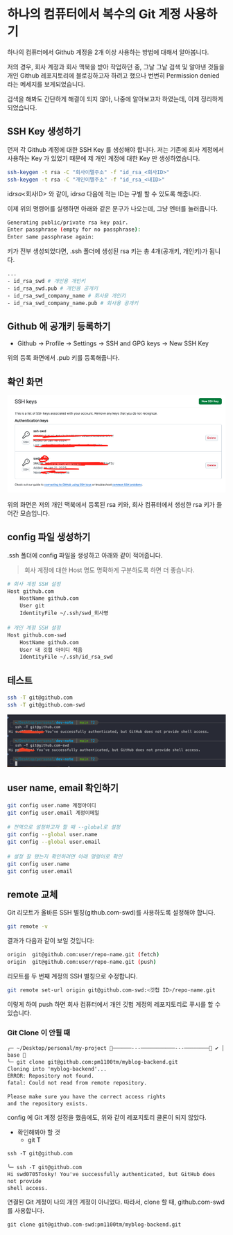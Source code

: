 # 하나의 컴퓨터에서 복수의 Git 계정 사용하기

하나의 컴퓨터에서 Github 계정을 2개 이상 사용하는 방법에 대해서 알아봅니다.

저의 경우, 회사 계정과 회사 맥북을 받아 작업하던 중, 그날 그날 검색 및 알아낸 것들을 개인 Github
레포지토리에 블로깅하고자 하려고 했으나 번번히 Permission denied 라는 메세지를 보게되었습니다.

검색을 해봐도 간단하게 해결이 되지 않아, 나중에 알아보고자 하였는데, 이제 정리하게 되었습니다.

## SSH Key 생성하기

먼저 각 Github 계정에 대한 SSH Key 를 생성해야 합니다. 저는 기존에 회사 계정에서 사용하는
Key 가 있었기 때문에 제 개인 계정에 대한 Key 만 생성하였습니다.

```bash
ssh-keygen -t rsa -C "회사이멜주소" -f "id_rsa_<회사ID>"
ssh-keygen -t rsa -C "개인이멜주소" -f "id_rsa_<내ID>"
```

id*rsa*<회사ID> 와 같이, id*rsa* 다음에 적는 ID는 구별 할 수 있도록 해줍니다.

이제 위의 명령어를 실행하면 아래와 같은 문구가 나오는데, 그냥 엔터를 눌러줍니다.

```bash
Generating public/private rsa key pair.
Enter passphrase (empty for no passphrase):
Enter same passphrase again:
```

키가 전부 생성되었다면, .ssh 폴더에 생성된 rsa 키는 총 4개(공개키, 개인키)가 됩니다.

```bash
...
- id_rsa_swd # 개인용 개인키
- id_rsa_swd.pub # 개인용 공개키
- id_rsa_swd_company_name # 회사용 개인키
- id_rsa_swd_company_name.pub # 회사용 공개키
```

## Github 에 공개키 등록하기

- Github -> Profile -> Settings -> SSH and GPG keys -> New SSH Key

위의 등록 화면에서 .pub 키를 등록해줍니다.

## 확인 화면

![github-ssy-keys](./assets/github-ssh-keys.png)

위의 화면은 저의 개인 맥북에서 등록된 rsa 키와, 회사 컴퓨터에서 생성한 rsa 키가 들어간 모습입니다.

## config 파일 생성하기

.ssh 폴더에 config 파일을 생성하고 아래와 같이 적어줍니다.

> 회사 계정에 대한 Host 명도 명확하게 구분하도록 하면 더 좋습니다.

```bash
# 회사 계정 SSH 설정
Host github.com
    HostName github.com
    User git
    IdentityFile ~/.ssh/swd_회사명

# 개인 계정 SSH 설정
Host github.com-swd
    HostName github.com
    User 내 깃헙 아이디 적음
    IdentityFile ~/.ssh/id_rsa_swd
```

## 테스트

```bash
ssh -T git@github.com
ssh -T git@github.com-swd
```

![github-ssh-test](./assets/git-ssh-test.png)

## user name, email 확인하기

```bash
git config user.name 계정아이디
git config user.email 계정이메일

# 전역으로 설정하고자 할 때 --global로 설정
git config --global user.name
git config --global user.email

# 설정 잘 됐는지 확인하려면 아래 명령어로 확인
git config user.name
git config user.email
```

## remote 교체

Git 리모트가 올바른 SSH 별칭(github.com-swd)를 사용하도록 설정해야 합니다.

```bash
git remote -v
```

결과가 다음과 같이 보일 것입니다:

```bash
origin  git@github.com:user/repo-name.git (fetch)
origin  git@github.com:user/repo-name.git (push)
```

리모트를 두 번째 계정의 SSH 별칭으로 수정합니다.

```bash
git remote set-url origin git@github.com-swd:<깃헙 ID>/repo-name.git
```

이렇게 하여 push 하면 회사 컴퓨터에서 개인 깃헙 계정의 레포지토리로 푸시를 할 수 있습니다.

### Git Clone 이 안될 때

```shell
╭─ ~/Desktop/personal/my-project ──────---───────────---──────── ✔ │ base 
╰─ git clone git@github.com:pm1100tm/myblog-backend.git
Cloning into 'myblog-backend'...
ERROR: Repository not found.
fatal: Could not read from remote repository.

Please make sure you have the correct access rights
and the repository exists.
```

config 에 Git 계정 설정을 했음에도, 위와 같이 레포지토리 클론이 되지 않았다.

- 확인해봐야 할 것
  - git T

```shell
ssh -T git@github.com

╰─ ssh -T git@github.com
Hi swd0705Tosky! You've successfully authenticated, but GitHub does not provide
shell access.
```

연결된 Git 계정이 나의 개인 계정이 아니었다. 따라서, clone 할 때, github.com-swd 를 사용합니다.

```shell
git clone git@github.com-swd:pm1100tm/myblog-backend.git
```
